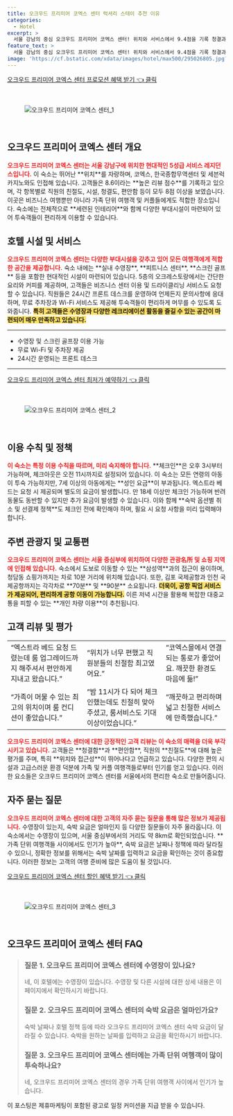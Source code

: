 ```yaml
---
title: 오크우드 프리미어 코엑스 센터 럭셔리 스테이 추천 이유
categories:
  - Hotel
excerpt: >
  서울 강남의 중심 오크우드 프리미어 코엑스 센터! 위치와 서비스에서 9.4점을 기록 청결과 편안함도 빼놓을 수 없죠. 실내 풀과 스크린 골프장에서의 특별한 경험도 놓치지 마세요!
feature_text: >
  서울 강남의 중심 오크우드 프리미어 코엑스 센터! 위치와 서비스에서 9.4점을 기록 청결과 편안함도 빼놓을 수 없죠. 실내 풀과 스크린 골프장에서의 특별한 경험도 놓치지 마세요!
image: 'https://cf.bstatic.com/xdata/images/hotel/max500/295026805.jpg?k=ea3c5c4e5caf43428c16ba403bd4b0c29dd86810b66048c224cfe1b960b27104&o=&hp=1'
---
```


<p><a class="modoo-button" href="https://tinyurl.com/29jxvvtd" rel="nofollow noopener">오크우드 프리미어 코엑스 센터 프로모션 혜택 받기 👈 클릭</a></p><br/>
<figure class="image"><img alt="오크우드 프리미어 코엑스 센터_1" src="https://cf.bstatic.com/xdata/images/hotel/max1024x768/294791621.jpg?k=12d80830263a4a4424d7bd3717821d714db2cbad8547cc4a3beca2b02ccd8e39&amp;o=&amp;hp=1"/></figure><br/>

<h2 id="오크우드_프리미어_코엑스_센터_개요">오크우드 프리미어 코엑스 센터 개요</h2>
<p><b><span style="color: #ee2323;">오크우드 프리미어 코엑스 센터는 서울 강남구에 위치한 현대적인 5성급 서비스 레지던스입니다.</span></b> 이 숙소는 뛰어난 **위치**를 자랑하며, 코엑스, 한국종합무역센터 및 세븐럭 카지노와도 인접해 있습니다. 고객들은 8.6이라는 **높은 리뷰 점수**를 기록하고 있으며, 각 항목별로 직원의 친절도, 시설, 청결도, 편안함 등이 모두 8점 이상을 보였습니다. 이곳은 비즈니스 여행뿐만 아니라 가족 단위 여행객 및 커플들에게도 적합한 장소입니다. 숙소에는 전체적으로 **세련된 인테리어**와 함께 다양한 부대시설이 마련되어 있어 투숙객들이 편리하게 이용할 수 있습니다.</p>
<h2 id="호텔_시설_및_서비스">호텔 시설 및 서비스</h2>
<p><b><span style="color: #ee2323;">오크우드 프리미어 코엑스 센터는 다양한 부대시설을 갖추고 있어 모든 여행객에게 적합한 공간을 제공합니다.</span></b> 숙소 내에는 **실내 수영장**, **피트니스 센터**, **스크린 골프** 등을 포함한 현대적인 시설이 마련되어 있습니다. 5층의 오크레스토랑에서는 간단한 요리와 커피를 제공하며, 고객들은 비즈니스 센터 이용 및 드라이클리닝 서비스도 요청할 수 있습니다. 직원들은 24시간 프론트 데스크를 운영하여 언제든지 문의사항에 응대하며, 무료 주차장과 Wi-Fi 서비스도 제공해 투숙객들이 편리하게 머무를 수 있도록 도와줍니다. <b><span style="background-color: #ffe066;">특히 고객들은 수영장과 다양한 레크리에이션 활동을 즐길 수 있는 공간이 마련되어 매우 만족하고 있습니다.</span></b></p>
<hr/>
<ul>
<li>수영장 및 스크린 골프장 이용 가능</li>
<li>무료 Wi-Fi 및 주차장 제공</li>
<li>24시간 운영되는 프론트 데스크</li>
</ul>
<hr/>
<p><a class="modoo-button" href="https://tinyurl.com/29jxvvtd" rel="nofollow noopener">오크우드 프리미어 코엑스 센터 최저가 예약하기 👈 클릭</a></p><br/>
<figure class="image"><img alt="오크우드 프리미어 코엑스 센터_2" src="https://cf.bstatic.com/xdata/images/hotel/max500/295026805.jpg?k=ea3c5c4e5caf43428c16ba403bd4b0c29dd86810b66048c224cfe1b960b27104&amp;o=&amp;hp=1"/></figure><br/>
<h2 id="이용_수칙_및_정책">이용 수칙 및 정책</h2>
<p><b><span style="color: #ee2323;">이 숙소는 특정 이용 수칙을 따르며, 미리 숙지해야 합니다.</span></b> **체크인**은 오후 3시부터 가능하며, 체크아웃은 오전 11시까지로 설정되어 있습니다. 이 숙소는 모든 연령의 아동이 투숙 가능하지만, 7세 이상의 아동에게는 **성인 요금**이 부과됩니다. 엑스트라 베드는 요청 시 제공되며 별도의 요금이 발생합니다. 만 18세 이상만 체크인 가능하며 반려동물도 동반할 수 있지만 추가 요금이 발생할 수 있습니다. 이와 함께 **숙박 옵션별 취소 및 선결제 정책**도 체크인 전에 확인해야 하며, 필요 시 요청 사항을 미리 입력해야 합니다.</p>
<h2 id="주변_관광지_및_교통편">주변 관광지 및 교통편</h2>
<p><b><span style="color: #ee2323;">오크우드 프리미어 코엑스 센터는 서울 중심부에 위치하여 다양한 관광名所 및 쇼핑 지역에 인접해 있습니다.</span></b> 숙소에서 도보로 이동할 수 있는 **삼성역**과의 접근이 용이하며, 청담동 쇼핑가까지는 차로 10분 거리에 위치해 있습니다. 또한, 김포 국제공항과 인천 국제공항까지는 각각차로 **70분** 및 **90분** 소요됩니다. <b><span style="background-color: #ffe066;">더욱이, 공항 픽업 서비스가 제공되어, 편리하게 공항 이동이 가능합니다.</span></b> 이른 저녁 시간을 활용해 복잡한 대중교통을 피할 수 있는 **개인 차량 이용**이 추천됩니다.</p>
<h2 id="고객_리뷰_및_평가">고객 리뷰 및 평가</h2>
<table>
<tr>
<td>“엑스트라 베드 요청 드렸는데 룸 업그레이드까지 해주셔서 편안하게 지내고 왔습니다.”</td>
<td>“위치가 너무 편했고 직원분들의 친절함 최고였어요.”</td>
<td>“코엑스몰에서 연결되는 통로가 좋았어요. 깨끗한 환경도 마음에 듦!”</td>
</tr>
<tr>
<td>“가족이 머물 수 있는 최고의 위치이며 룸 컨디션이 좋았습니다.”</td>
<td>“밤 11시가 다 되어 체크인했는데도 친절히 맞아주셨고, 룸서비스도 기대 이상이었습니다.”</td>
<td>“깨끗하고 편리하며 넓고 친절한 서비스에 만족했습니다.”</td>
</tr>
</table>
<p><b><span style="color: #ee2323;">오크우드 프리미어 코엑스 센터에 대한 긍정적인 고객 리뷰는 이 숙소의 매력을 더욱 부각시키고 있습니다.</span></b> 고객들은 **청결함**과 **편안함**, 직원의 **친절도**에 대해 높은 평가를 주며, 특히 **위치와 접근성**이 뛰어나다고 언급하고 있습니다. 다양한 편의 시설과 고급스러운 환경 덕분에 가족 및 커플 여행객들로부터 인기를 얻고 있습니다. 이러한 요소들은 오크우드 프리미어 코엑스 센터를 서울에서의 편리한 숙소로 만들어줍니다.</p>
<h2 id="자주_묻는_질문">자주 묻는 질문</h2>
<p><b><span style="color: #ee2323;">오크우드 프리미어 코엑스 센터에 대한 고객의 자주 묻는 질문을 통해 많은 정보가 제공됩니다.</span></b> 수영장이 있는지, 숙박 요금은 얼마인지 등 다양한 질문들이 자주 올라옵니다. 이 숙소에서는 수영장이 있으며, 서울 중심부에서의 거리도 약 8km로 확인되었습니다. **가족 단위 여행객들 사이에서도 인기가 높아**, 숙박 요금은 날짜나 정책에 따라 달라질 수 있으니, 정확한 정보를 위해서는 숙박 날짜를 입력하고 요금을 확인하는 것이 중요합니다. 이러한 정보는 고객의 여행 준비에 많은 도움이 될 것입니다.</p>

<p><a class="modoo-button" href="https://tinyurl.com/29jxvvtd" rel="nofollow noopener">오크우드 프리미어 코엑스 센터 할인 혜택 받기 👈 클릭</a></p><br>

<figure class="image"><img src="https://cf.bstatic.com/xdata/images/hotel/max500/55359163.jpg?k=f7a5c14863c536d8be3dd3ee1c77e1c5dedc43b70ac8b1c85961dc464bfe1e64&o=&hp=1" alt="오크우드 프리미어 코엑스 센터_3"></figure><br>
<h2 id="오크우드 프리미어 코엑스 센터_FAQ">오크우드 프리미어 코엑스 센터 FAQ</h2>
<div itemscope="" itemtype="https://schema.org/FAQPage"> <blockquote> <div itemscope="" itemprop="mainEntity" itemtype="https://schema.org/Question"> <h3 id="질문_1" itemprop="name">질문 1. 오크우드 프리미어 코엑스 센터에 수영장이 있나요?</h3> <div itemscope="" itemprop="acceptedAnswer" itemtype="https://schema.org/Answer"> <span itemprop="text"> <p>네, 이 호텔에는 수영장이 있습니다. 수영장 및 다른 시설에 대한 상세 내용은 이 페이지에서 확인하시기 바랍니다.</p> </span> </div> </div> <div itemscope="" itemprop="mainEntity" itemtype="https://schema.org/Question"> <h3 id="질문_2" itemprop="name">질문 2. 오크우드 프리미어 코엑스 센터의 숙박 요금은 얼마인가요?</h3> <div itemscope="" itemprop="acceptedAnswer" itemtype="https://schema.org/Answer"> <span itemprop="text"> <p>숙박 날짜나 호텔 정책 등에 따라 오크우드 프리미어 코엑스 센터 숙박 요금이 달라질 수 있습니다. 숙박을 원하는 날짜를 입력하고 요금을 확인하시기 바랍니다.</p> </span> </div> </div> <div itemscope="" itemprop="mainEntity" itemtype="https://schema.org/Question"> <h3 id="질문_3" itemprop="name">질문 3. 오크우드 프리미어 코엑스 센터에는 가족 단위 여행객이 많이 투숙하나요?</h3> <div itemscope="" itemprop="acceptedAnswer" itemtype="https://schema.org/Answer"> <span itemprop="text"> <p>네, 오크우드 프리미어 코엑스 센터의 경우 가족 단위 여행객 사이에서 인기가 높습니다.</p> </span> </div> </div> </blockquote> </div><p>이 포스팅은 제휴마케팅이 포함된 광고로 일정 커미션을 지급 받을 수 있습니다.</p>

